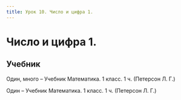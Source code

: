 ```yaml
---
title: Урок 10. Число и цифра 1.
---
```


# Число и цифра 1.

## Учебник

Один, много – Учебник Математика. 1 класс. 1 ч. (Петерсон Л. Г.)

Один – Учебник Математика. 1 класс. 1 ч. (Петерсон Л. Г.)